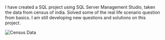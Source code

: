 I have created a SQL project using SQL Server Management Studio, taken the data from census of india. Solved some of the real life scenario question from basics. I am still developing new questions and solutions on this project. 



![Census Data](https://github.com/DeepDaw/SQL/assets/143922292/7bb0c27e-5fc8-44fd-bd9b-b0326884f2ef)
